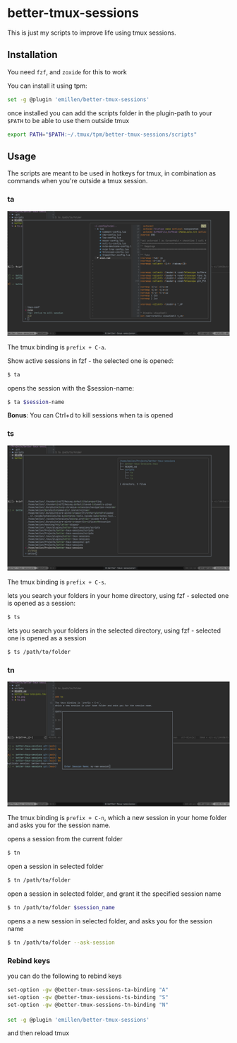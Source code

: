 # better-tmux-sessions

This is just my scripts to improve life using tmux sessions.

## Installation

You need `fzf`, and `zoxide` for this to work

You can install it using tpm:

```sh
set -g @plugin 'emillen/better-tmux-sessions'
```

once installed you can add the scripts folder in the plugin-path to your `$PATH` to be able to use them outside tmux

```sh
export PATH="$PATH:~/.tmux/tpm/better-tmux-sessions/scripts"
```

## Usage

The scripts are meant to be used in hotkeys for tmux, in combination as commands when you're outside a tmux session.

### ta

![ta](images/ta.png)

The tmux binding is `prefix + C-a`.

Show active sessions in fzf - the selected one is opened:

```sh
$ ta
```

opens the session with the $session-name:

```sh
$ ta $session-name
```

**Bonus**: You can Ctrl+d to kill sessions when ta is opened

### ts

![ts](images/ts.png)

The tmux binding is `prefix + C-s`.

lets you search your folders in your home directory, using fzf - selected one is opened as a session:

```sh
$ ts
```

lets you search your folders in the selected directory, using fzf - selected one is opened as a session

```sh
$ ts /path/to/folder
```

### tn

![tn](images/tn.png)

The tmux binding is `prefix + C-n`,
which a new session in your home folder and asks you for the session name.

opens a session from the current folder

```sh
$ tn
```

open a session in selected folder

```sh
$ tn /path/to/folder
```

open a session in selected folder, and grant it the specified session name

```sh
$ tn /path/to/folder $session_name
```

opens a a new session in selected folder, and asks you for the session name

```sh
$ tn /path/to/folder --ask-session
```

### Rebind keys

you can do the following to rebind keys

```sh
set-option -gw @better-tmux-sessions-ta-binding "A"
set-option -gw @better-tmux-sessions-ts-binding "S"
set-option -gw @better-tmux-sessions-tn-binding "N"

set -g @plugin 'emillen/better-tmux-sessions'
```

and then reload tmux
